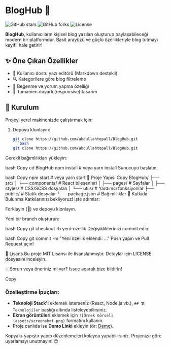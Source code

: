# BlogHub 📝

![GitHub stars](https://img.shields.io/github/stars/abdullahtopall/BlogHub?style=social)
![GitHub forks](https://img.shields.io/github/forks/abdullahtopall/BlogHub?style=social)
![License](https://img.shields.io/badge/license-MIT-blue)

**BlogHub**, kullanıcıların kişisel blog yazıları oluşturup paylaşabileceği modern bir platformdur. Basit arayüzü ve güçlü özellikleriyle blog tutmayı keyifli hale getirir!

## ✨ Öne Çıkan Özellikler
- 📌 Kullanıcı dostu yazı editörü (Markdown destekli)
- 🔍 Kategorilere göre blog filtreleme
- 🌟 Beğenme ve yorum yapma özelliği
- 📱 Tamamen duyarlı (responsive) tasarım

## 🚀 Kurulum
Projeyi yerel makinenizde çalıştırmak için:

1. Depoyu klonlayın:
   ```bash
   git clone https://github.com/abdullahtopall/BlogHub.git
   ```bash
   git clone https://github.com/abdullahtopall/BlogHub.git
Gerekli bağımlılıkları yükleyin:

bash
Copy
cd BlogHub
npm install  # veya yarn install
Sunucuyu başlatın:

bash
Copy
npm start    # veya yarn start
📂 Proje Yapısı
Copy
BlogHub/
├── src/
│   ├── components/   # React bileşenleri
│   ├── pages/        # Sayfalar
│   ├── styles/       # CSS/SCSS dosyaları
│   └── utils/        # Yardımcı fonksiyonlar
├── public/           # Statik dosyalar
└── package.json      # Bağımlılıklar
🤝 Katkıda Bulunma
Katkılarınızı bekliyoruz! İşte adımlar:

Forklayın (🔱) ve depoyu klonlayın.

Yeni bir branch oluşturun:

bash
Copy
git checkout -b yeni-ozellik
Değişikliklerinizi commit edin:

bash
Copy
git commit -m "Yeni özellik eklendi: ..."
Push yapın ve Pull Request açın!

📜 Lisans
Bu proje MIT Lisansı ile lisanslanmıştır. Detaylar için LICENSE dosyasını inceleyin.

💡 Sorun veya öneriniz mi var?
Issue açarak bize bildirin!

Copy

### Özelleştirme İpuçları:
- **Teknoloji Stack'i** eklemek isterseniz (React, Node.js vb.), `## 🛠️ Teknolojiler` başlığı altında listeleyebilirsiniz.
- **Ekran görüntüleri** eklemek için `![Örnek Görsel](assets/screenshot.png)` formatını kullanın.
- Proje canlıda ise **Demo Linki** ekleyin (ör: [Demo](https://bloghub-demo.vercel.app)).

Kopyala-yapıştır yapıp düzenlemeleri kolayca yapabilirsiniz. Projenize göre uyarlamayı unutmayın! 😊

